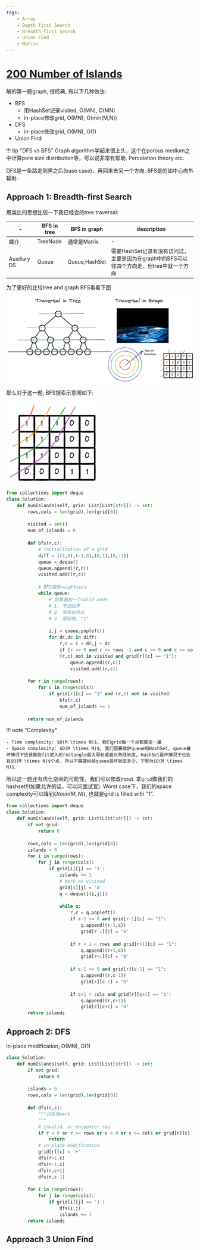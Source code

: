 ```yaml
---
tags:
    - Array
    - Depth-first Search
    - Breadth-first Search
    - Union Find
    - Matrix
---
```


# [200 Number of Islands](https://leetcode.com/problems/number-of-islands/description/?envType=daily-question&envId=2024-04-19)

解的第一题graph, 很经典,  有以下几种做法:

- BFS
    - 用HashSet记录visited, O(MN), O(MN)
    - in-place修改grid, O(MN), O(min(M,N))
- DFS
    - in-place修改grid, O(MN), O(1)
- Union Find

!!! tip "DFS vs BFS"
    Graph algorithm学起来很上头，这个在porous medium之中计算pore size distribution等，可以说非常有帮助. Percolation theory etc. 

DFS是一条路走到黑之后(base case)，再回来去另一个方向. BFS是的如中心向外辐射.

## Approach 1: Breadth-first Search

用类比的思想比较一下我已经会的tree traversal:

|-|BFS in tree|BFS in graph|description|
|-|---|---|-|
|媒介|TreeNode|通常是Matrix|-|
|Auxillary DS|Queue|Queue,HashSet|需要HashSet记录有没有访问过，主要是因为在graph中的BFS可以往四个方向走，但tree中就一个方向|

为了更好的比较tree and graph BFS看看下图

![](./assets/2.excalidraw.png)

那么对于这一题, BFS搜索示意图如下:

![](./assets/1.excalidraw.png)


```python
from collections import deque
class Solution:
    def numIslands(self, grid: List[List[str]]) -> int:
        rows,cols = len(grid),len(grid[0])

        visited = set()
        num_of_islands = 0

        def bfs(r,c):
            # initialization of a grid
            diff = [(1,0),(-1,0),(0,1),(0,-1)]
            queue = deque()
            queue.append((r,c))
            visited.add((r,c))

            # BFS探索neighbours
            while queue:
                # 如果遇到一个valid node
                # 1. 不过边界
                # 2. 没有访问过
                # 3. 是陆地, "1"

                i,j = queue.popleft()
                for dr,dc in diff:
                    r,c = i + dr,j + dc
                    if (r >= 0 and r <= rows -1 and c >= 0 and c <= cols -1 and 
                    (r,c) not in visited and grid[r][c] == "1"):                    
                        queue.append((r,c))
                        visited.add((r,c))

        for r in range(rows):
            for c in range(cols):
                if grid[r][c] == "1" and (r,c) not in visited:                        
                    bfs(r,c)
                    num_of_islands += 1

        return num_of_islands
```

!!! note "Complexity"

    - Time complexity: $O(M \times N)$, 我们grid每一个点都要走一遍
    - Space complexity: $O(M \times N)$, 我们需要维护queue和HashSet, queue最坏情况下应该是能fit进入的rectangle最大周长或者对角线长度, HashSet最坏情况下也会有$O(M \times N)$个点. 所以不需要纠结queue最坏到底多少，下限为$O(M \times N)$.

所以这一题还有优化空间的可能性，我们可以修改input. 拿`grid`做我们的hashset!!(如果允许的话，可以问面试官). Worst case下，我们的space complexity可以降到$O(min(M,N))$, 也就是grid is filled with "1".

```python
from collections import deque
class Solution:
    def numIslands(self, grid: List[List[str]]) -> int:
        if not grid:
            return 0
        
        rows,cols = len(grid),len(grid[0])
        islands = 0
        for i in range(rows):
            for j in range(cols):
                if grid[i][j] == '1':
                    islands += 1
                    # mark as visited
                    grid[i][j] = '0'
                    q = deque([(i,j)])
                    
                    while q:
                        r,c = q.popleft()                      
                        if r-1 >= 0 and grid[r-1][c] == "1":
                            q.append((r-1,c))
                            grid[r-1][c] = "0"
                        
                        if r + 1 < rows and grid[r+1][c] == "1":
                            q.append((r+1,c))
                            grid[r+1][c] = "0"
                        
                        if c-1 >= 0 and grid[r][c-1] == "1":
                            q.append((r,c-1))
                            grid[r][c-1] = "0"
                        
                        if c+1 < cols and grid[r][c+1] == "1":
                            q.append((r,c+1))
                            grid[r][c+1] = "0"
        return islands
```


## Approach 2: DFS

in-place modification, O(MN), O(1)

```python
class Solution:
    def numIslands(self, grid: List[List[str]]) -> int:
        if not grid:
            return 0
        
        islands = 0
        rows,cols = len(grid),len(grid[0])

        def dfs(r,c):
            """只负责mark
            """
            # invalid, or encounter sea
            if r < 0 or r >= rows or c < 0 or c >= cols or grid[r][c] != '1':
                return
            # in-place modification
            grid[r][c] = '+'
            dfs(r+1,c)
            dfs(r-1,c)
            dfs(r,c+1)
            dfs(r,c-1)

        for i in range(rows):
            for j in range(cols):
                if grid[i][j] == '1':
                    dfs(i,j)
                    islands += 1
        return islands
```

## Approach 3 Union Find


```python
```